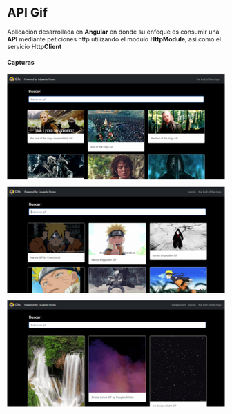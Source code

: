 # API Gif

Aplicación desarrollada en **Angular** en donde su enfoque es consumir una **API** mediante peticiones http utilizando el modulo **HttpModule**, así como el servicio **HttpClient**


#### Capturas

![img_1!](src/assets/img/1.png)

![img_2!](src/assets/img/2.png)

![img_3!](src/assets/img/3.png)

